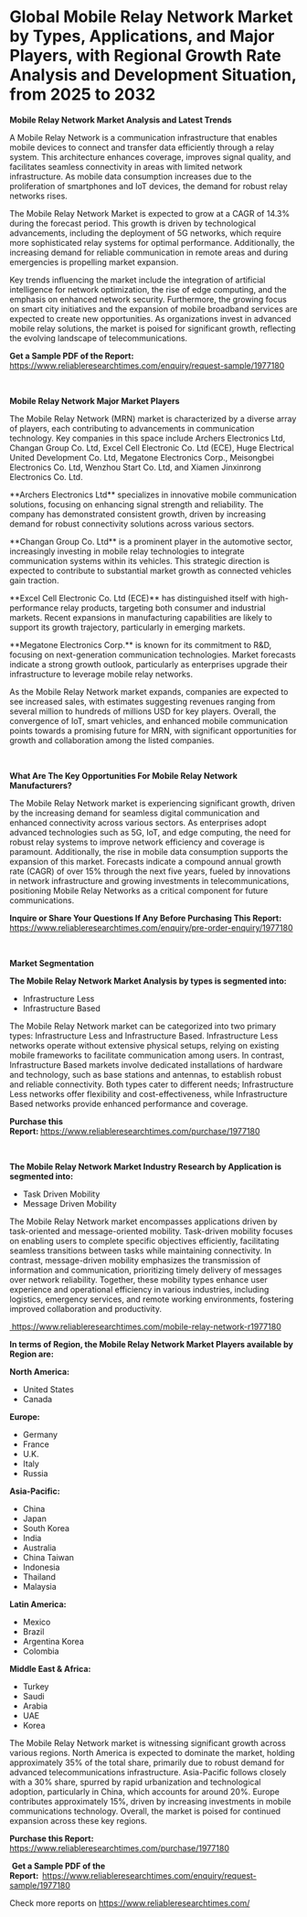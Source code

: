 <p><h1>Global Mobile Relay Network Market by Types, Applications, and Major Players, with Regional Growth Rate Analysis and Development Situation, from 2025 to 2032</h1></p><p><strong>Mobile Relay Network Market Analysis and Latest Trends</strong></p>
<p><p>A Mobile Relay Network is a communication infrastructure that enables mobile devices to connect and transfer data efficiently through a relay system. This architecture enhances coverage, improves signal quality, and facilitates seamless connectivity in areas with limited network infrastructure. As mobile data consumption increases due to the proliferation of smartphones and IoT devices, the demand for robust relay networks rises.</p><p>The Mobile Relay Network Market is expected to grow at a CAGR of 14.3% during the forecast period. This growth is driven by technological advancements, including the deployment of 5G networks, which require more sophisticated relay systems for optimal performance. Additionally, the increasing demand for reliable communication in remote areas and during emergencies is propelling market expansion.</p><p>Key trends influencing the market include the integration of artificial intelligence for network optimization, the rise of edge computing, and the emphasis on enhanced network security. Furthermore, the growing focus on smart city initiatives and the expansion of mobile broadband services are expected to create new opportunities. As organizations invest in advanced mobile relay solutions, the market is poised for significant growth, reflecting the evolving landscape of telecommunications.</p></p>
<p><strong>Get a Sample PDF of the Report:&nbsp;</strong> <a href="https://www.reliableresearchtimes.com/enquiry/request-sample/1977180?utm_campaign=2196&utm_medium=2&utm_source=Github&utm_content=ia&utm_term=11032025&utm_id=mobile-relay-network">https://www.reliableresearchtimes.com/enquiry/request-sample/1977180</a></p>
<p>&nbsp;</p>
<p><strong>Mobile Relay Network Major Market Players</strong></p>
<p><p>The Mobile Relay Network (MRN) market is characterized by a diverse array of players, each contributing to advancements in communication technology. Key companies in this space include Archers Electronics Ltd, Changan Group Co. Ltd, Excel Cell Electronic Co. Ltd (ECE), Huge Electrical United Development Co. Ltd, Megatone Electronics Corp., Meisongbei Electronics Co. Ltd, Wenzhou Start Co. Ltd, and Xiamen Jinxinrong Electronics Co. Ltd.</p><p>**Archers Electronics Ltd** specializes in innovative mobile communication solutions, focusing on enhancing signal strength and reliability. The company has demonstrated consistent growth, driven by increasing demand for robust connectivity solutions across various sectors. </p><p>**Changan Group Co. Ltd** is a prominent player in the automotive sector, increasingly investing in mobile relay technologies to integrate communication systems within its vehicles. This strategic direction is expected to contribute to substantial market growth as connected vehicles gain traction.</p><p>**Excel Cell Electronic Co. Ltd (ECE)** has distinguished itself with high-performance relay products, targeting both consumer and industrial markets. Recent expansions in manufacturing capabilities are likely to support its growth trajectory, particularly in emerging markets.</p><p>**Megatone Electronics Corp.** is known for its commitment to R&D, focusing on next-generation communication technologies. Market forecasts indicate a strong growth outlook, particularly as enterprises upgrade their infrastructure to leverage mobile relay networks.</p><p>As the Mobile Relay Network market expands, companies are expected to see increased sales, with estimates suggesting revenues ranging from several million to hundreds of millions USD for key players. Overall, the convergence of IoT, smart vehicles, and enhanced mobile communication points towards a promising future for MRN, with significant opportunities for growth and collaboration among the listed companies.</p></p>
<p>&nbsp;</p>
<p><strong>What Are The Key Opportunities For Mobile Relay Network Manufacturers?</strong></p>
<p><p>The Mobile Relay Network market is experiencing significant growth, driven by the increasing demand for seamless digital communication and enhanced connectivity across various sectors. As enterprises adopt advanced technologies such as 5G, IoT, and edge computing, the need for robust relay systems to improve network efficiency and coverage is paramount. Additionally, the rise in mobile data consumption supports the expansion of this market. Forecasts indicate a compound annual growth rate (CAGR) of over 15% through the next five years, fueled by innovations in network infrastructure and growing investments in telecommunications, positioning Mobile Relay Networks as a critical component for future communications.</p></p>
<p><strong>Inquire or Share Your Questions If Any Before Purchasing This Report:</strong> <a href="https://www.reliableresearchtimes.com/enquiry/pre-order-enquiry/1977180?utm_campaign=2196&utm_medium=2&utm_source=Github&utm_content=ia&utm_term=11032025&utm_id=mobile-relay-network">https://www.reliableresearchtimes.com/enquiry/pre-order-enquiry/1977180</a></p>
<p>&nbsp;</p>
<p><strong>Market Segmentation</strong></p>
<p><strong>The Mobile Relay Network Market Analysis by types is segmented into:</strong></p>
<p><ul><li>Infrastructure Less</li><li>Infrastructure Based</li></ul></p>
<p><p>The Mobile Relay Network market can be categorized into two primary types: Infrastructure Less and Infrastructure Based. Infrastructure Less networks operate without extensive physical setups, relying on existing mobile frameworks to facilitate communication among users. In contrast, Infrastructure Based markets involve dedicated installations of hardware and technology, such as base stations and antennas, to establish robust and reliable connectivity. Both types cater to different needs; Infrastructure Less networks offer flexibility and cost-effectiveness, while Infrastructure Based networks provide enhanced performance and coverage.</p></p>
<p><strong>Purchase this Report:&nbsp;</strong><a href="https://www.reliableresearchtimes.com/purchase/1977180?utm_campaign=2196&utm_medium=2&utm_source=Github&utm_content=ia&utm_term=11032025&utm_id=mobile-relay-network">https://www.reliableresearchtimes.com/purchase/1977180</a></p>
<p>&nbsp;</p>
<p><strong>The Mobile Relay Network Market Industry Research by Application is segmented into:</strong></p>
<p><ul><li>Task Driven Mobility</li><li>Message Driven Mobility</li></ul></p>
<p><p>The Mobile Relay Network market encompasses applications driven by task-oriented and message-oriented mobility. Task-driven mobility focuses on enabling users to complete specific objectives efficiently, facilitating seamless transitions between tasks while maintaining connectivity. In contrast, message-driven mobility emphasizes the transmission of information and communication, prioritizing timely delivery of messages over network reliability. Together, these mobility types enhance user experience and operational efficiency in various industries, including logistics, emergency services, and remote working environments, fostering improved collaboration and productivity.</p></p>
<p><a href="https://www.reliableresearchtimes.com/mobile-relay-network-r1977180?utm_campaign=2196&utm_medium=2&utm_source=Github&utm_content=ia&utm_term=11032025&utm_id=mobile-relay-network">&nbsp;https://www.reliableresearchtimes.com/mobile-relay-network-r1977180</a></p>
<p><strong>In terms of Region, the Mobile Relay Network Market Players available by Region are:</strong></p>
<p>
    <p> <strong> North America: </strong>
        <ul>
            <li>United States</li>
            <li>Canada</li>
        </ul>
        </p> 
    <p> <strong> Europe: </strong>
        <ul>
            <li>Germany</li>
            <li>France</li>
            <li>U.K.</li>
            <li>Italy</li>
            <li>Russia</li>
        </ul>
        </p> 
    <p> <strong> Asia-Pacific: </strong>
        <ul>
            <li>China</li>
            <li>Japan</li>
            <li>South Korea</li>
            <li>India</li>
            <li>Australia</li>
            <li>China Taiwan</li>
            <li>Indonesia</li>
            <li>Thailand</li>
            <li>Malaysia</li>
        </ul>
        </p> 
    <p> <strong> Latin America: </strong>
        <ul>
            <li>Mexico</li>
            <li>Brazil</li>
            <li>Argentina Korea</li>
            <li>Colombia</li>
        </ul>
        </p> 
    <p> <strong> Middle East & Africa: </strong>
        <ul>
            <li>Turkey</li>
            <li>Saudi</li>
            <li>Arabia</li>
            <li>UAE</li>
            <li>Korea</li>
        </ul>
    </p>
    </p>
<p><p>The Mobile Relay Network market is witnessing significant growth across various regions. North America is expected to dominate the market, holding approximately 35% of the total share, primarily due to robust demand for advanced telecommunications infrastructure. Asia-Pacific follows closely with a 30% share, spurred by rapid urbanization and technological adoption, particularly in China, which accounts for around 20%. Europe contributes approximately 15%, driven by increasing investments in mobile communications technology. Overall, the market is poised for continued expansion across these key regions.</p></p>
<p><strong>Purchase this Report: </strong><a href="https://www.reliableresearchtimes.com/purchase/1977180?utm_campaign=2196&utm_medium=2&utm_source=Github&utm_content=ia&utm_term=11032025&utm_id=mobile-relay-network">https://www.reliableresearchtimes.com/purchase/1977180</a></p>
<p>&nbsp;<strong>Get a Sample PDF of the Report:&nbsp;&nbsp;</strong><a href="https://www.reliableresearchtimes.com/enquiry/request-sample/1977180?utm_campaign=2196&utm_medium=2&utm_source=Github&utm_content=ia&utm_term=11032025&utm_id=mobile-relay-network">https://www.reliableresearchtimes.com/enquiry/request-sample/1977180</a></p>
<p><strong></strong></p>
<p>Check more reports on <a href="https://www.reliableresearchtimes.com/?utm_campaign=2196&utm_medium=2&utm_source=Github&utm_content=ia&utm_term=11032025&utm_id=mobile-relay-network">https://www.reliableresearchtimes.com/</a></p>
